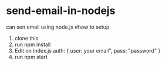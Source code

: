 # send-email-in-nodejs
can sen email using node.js 
#how to setup
1. clone this
2. run npm install
3. Edit on index.js   auth: {
                         user: your email",
                         pass: "password" 
                           }
4. run npm start
